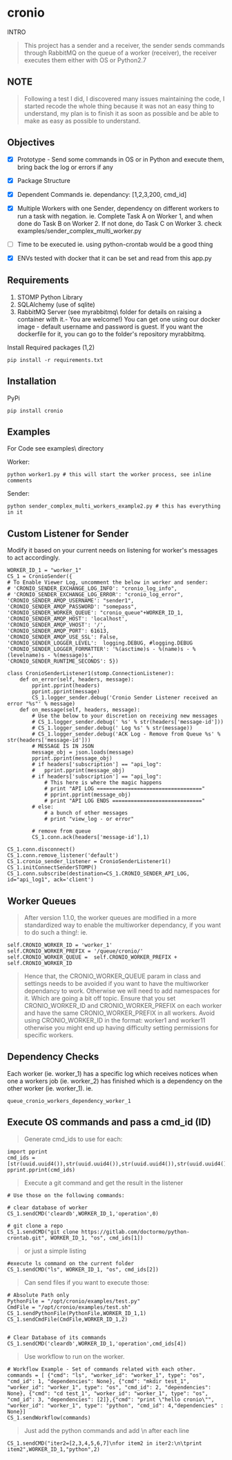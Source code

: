 # cronio

INTRO

>This project has a sender and a receiver, the sender sends commands through RabbitMQ on the queue of a worker (receiver), the receiver executes them either with OS or Python2.7

## NOTE

>Following a test I did, I discovered many issues maintaining the code, I started recode the whole thing because it was not an easy thing to understand, my plan is to finish it as soon as possible and be able to make as easy as possible to understand.

## Objectives

- [x] Prototype - Send some commands in OS or in Python and execute them, bring back the log or errors if any
- [x] Package Structure
- [x] Dependent Commands ie. dependancy: [1,2,3,200, cmd_id]
- [x] Multiple Workers with one Sender, dependency on different workers to run a task with negation. 
ie. Complete Task A on Worker 1, and when done do Task B on Worker 2. If not done, do Task C on Worker 3.
check examples/sender_complex_multi_worker.py
- [ ] Time to be executed ie. using python-crontab would be a good thing
- [x] ENVs tested with docker that it can be set and read from this app.py


## Requirements

1. STOMP Python Library 
2. SQLAlchemy (use of sqlite)
3. RabbitMQ Server (see myrabbitmq\ folder for details on raising a container with it.- You are welcome!)
	You can get one using our docker image - default username and password is guest.
	If you want the dockerfile for it, you can go to the folder's repository myrabbitmq.

Install Required packages (1,2)

	pip install -r requirements.txt 


## Installation 

PyPi

	pip install cronio



## Examples

For Code see examples\ directory
	
Worker:

	python worker1.py # this will start the worker process, see inline comments


Sender:

	python sender_complex_multi_workers_example2.py # this has everything in it
	

## Custom Listener for Sender

Modify it based on your current needs on listening for worker's messages to act accordingly.
		
	WORKER_ID_1 = "worker_1"
	CS_1 = CronioSender({
	# To Enable Viewer Log, uncomment the below in worker and sender:
	# 'CRONIO_SENDER_EXCHANGE_LOG_INFO': "cronio_log_info",
	# 'CRONIO_SENDER_EXCHANGE_LOG_ERROR': "cronio_log_error",
	'CRONIO_SENDER_AMQP_USERNAME': "sender1",
	'CRONIO_SENDER_AMQP_PASSWORD': "somepass",
	'CRONIO_SENDER_WORKER_QUEUE': "cronio_queue"+WORKER_ID_1,
	'CRONIO_SENDER_AMQP_HOST': 'localhost',
	'CRONIO_SENDER_AMQP_VHOST': '/',
	'CRONIO_SENDER_AMQP_PORT': 61613,
	'CRONIO_SENDER_AMQP_USE_SSL': False,
	'CRONIO_SENDER_LOGGER_LEVEL':  logging.DEBUG, #logging.DEBUG
	'CRONIO_SENDER_LOGGER_FORMATTER': '%(asctime)s - %(name)s - %(levelname)s - %(message)s',
	'CRONIO_SENDER_RUNTIME_SECONDS': 5})

	class CronioSenderListener1(stomp.ConnectionListener):
		def on_error(self, headers, message):
			pprint.pprint(headers)
			pprint.pprint(message)
			CS_1.logger_sender.debug('Cronio Sender Listener received an error "%s"' % message)
		def on_message(self, headers, message):
			# Use the below to your discretion on receiving new messages
			# CS_1.logger_sender.debug(' %s' % str(headers['message-id']))
			# CS_1.logger_sender.debug(' Log %s' % str(message))
			# CS_1.logger_sender.debug('ACK Log - Remove from Queue %s' % str(headers['message-id']))
			# MESSAGE IS IN JSON
			message_obj = json.loads(message)
			pprint.pprint(message_obj)
			# if headers['subscription'] == "api_log":
			# 	pprint.pprint(message_obj)
			# if headers['subscription'] == "api_log":
				# This here is where the magic happens
				# print "API LOG =================================="
				# pprint.pprint(message_obj)
				# print "API LOG ENDS ============================="
			# else:
				# a bunch of other messages
				# print "view_log - or error"

			# remove from queue
			CS_1.conn.ack(headers['message-id'],1)

	CS_1.conn.disconnect()
	CS_1.conn.remove_listener('default')
	CS_1.cronio_sender_listener = CronioSenderListener1() 
	CS_1.initConnectSenderSTOMP()
	CS_1.conn.subscribe(destination=CS_1.CRONIO_SENDER_API_LOG, id="api_log1", ack='client')
	


## Worker Queues
> After version 1.1.0, the worker queues are modified in a more standardized way to enable the multiworker dependancy, if you want to do such a thing!:
ie.

	self.CRONIO_WORKER_ID = 'worker_1'
	self.CRONIO_WORKER_PREFIX = '/queue/cronio/'
	self.CRONIO_WORKER_QUEUE =  self.CRONIO_WORKER_PREFIX + self.CRONIO_WORKER_ID
	
> Hence that, the CRONIO_WORKER_QUEUE param in class and settings needs to be avoided if you want to have the multiworker dependancy to work. Otherwise we will need to add namespaces for it. Which are going a bit off topic.
> Ensure that you set CRONIO_WORKER_ID and CRONIO_WORKER_PREFIX on each worker and have the same CRONIO_WORKER_PREFIX in all workers. 
> Avoid using CRONIO_WORKER_ID in the format: worker1 and worker11 otherwise you might end up having difficulty setting permissions for specific workers.


## Dependency Checks

Each worker (ie. worker_1) has a specific log which receives notices when one a workers job (ie. worker_2) has finished which is a dependency on the other worker (ie. worker_1). 
ie.

	queue_cronio_workers_dependency_worker_1


	

## Execute OS commands and pass a cmd_id (ID)

>Generate cmd_ids to use for each:

	import pprint
	cmd_ids = [str(uuid.uuid4()),str(uuid.uuid4()),str(uuid.uuid4()),str(uuid.uuid4()),str(uuid.uuid4()),str(uuid.uuid4())]
	pprint.pprint(cmd_ids)


>Execute a git command and get the result in the listener

	# Use those on the following commands:
	
	# clear database of worker
	CS_1.sendCMD('cleardb',WORKER_ID_1,'operation',0)
	
	# git clone a repo
	CS_1.sendCMD("git clone https://gitlab.com/doctormo/python-crontab.git", WORKER_ID_1, "os", cmd_ids[1])

>or just a simple listing

	#execute ls command on the current folder
	CS_1.sendCMD("ls", WORKER_ID_1, "os", cmd_ids[2])
	

>Can send files if you want to execute those:

	# Absolute Path only
	PythonFile = "/opt/cronio/examples/test.py"
	CmdFile = "/opt/cronio/examples/test.sh"
	CS_1.sendPythonFile(PythonFile,WORKER_ID_1,1)
	CS_1.sendCmdFile(CmdFile,WORKER_ID_1,2)


	# Clear Database of its commands
	CS_1.sendCMD('cleardb',WORKER_ID_1,'operation',cmd_ids[4])


>Use workflow to run on the worker.

	# Workflow Example - Set of commands related with each other.
	commands = [ {"cmd": "ls", "worker_id": "worker_1", type": "os", "cmd_id": 1, "dependencies": None}, {"cmd": "mkdir test_1", "worker_id": "worker_1", type": "os", "cmd_id": 2, "dependencies": None}, {"cmd": "cd test_1", "worker_id": "worker_1", type": "os", "cmd_id": 3, "dependencies": [2]},{"cmd": "print \"hello cronio\"", "worker_id": "worker_1", type": "python", "cmd_id": 4,"dependencies" : None}]
	CS_1.sendWorkflow(commands)


>Just add the python commands and add \n after each line

	CS_1.sendCMD("iter2=[2,3,4,5,6,7]\nfor item2 in iter2:\n\tprint item2",WORKER_ID_1,"python",2)

